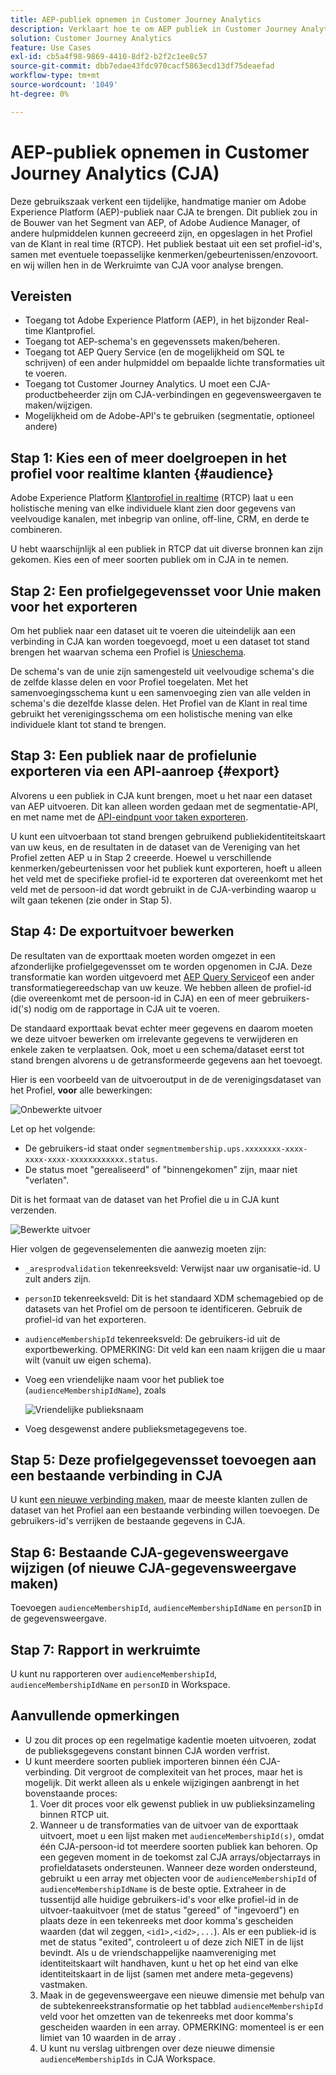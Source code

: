 ```yaml
---
title: AEP-publiek opnemen in Customer Journey Analytics
description: Verklaart hoe te om AEP publiek in Customer Journey Analytics voor verdere analyse op te nemen.
solution: Customer Journey Analytics
feature: Use Cases
exl-id: cb5a4f98-9869-4410-8df2-b2f2c1ee8c57
source-git-commit: dbb7edae43fdc970cacf5863ecd13df75deaefad
workflow-type: tm+mt
source-wordcount: '1049'
ht-degree: 0%

---
```


# AEP-publiek opnemen in Customer Journey Analytics (CJA)

Deze gebruikszaak verkent een tijdelijke, handmatige manier om Adobe Experience Platform (AEP)-publiek naar CJA te brengen. Dit publiek zou in de Bouwer van het Segment van AEP, of Adobe Audience Manager, of andere hulpmiddelen kunnen gecreeerd zijn, en opgeslagen in het Profiel van de Klant in real time (RTCP). Het publiek bestaat uit een set profiel-id&#39;s, samen met eventuele toepasselijke kenmerken/gebeurtenissen/enzovoort. en wij willen hen in de Werkruimte van CJA voor analyse brengen.

## Vereisten

* Toegang tot Adobe Experience Platform (AEP), in het bijzonder Real-time Klantprofiel.
* Toegang tot AEP-schema&#39;s en gegevenssets maken/beheren.
* Toegang tot AEP Query Service (en de mogelijkheid om SQL te schrijven) of een ander hulpmiddel om bepaalde lichte transformaties uit te voeren.
* Toegang tot Customer Journey Analytics. U moet een CJA-productbeheerder zijn om CJA-verbindingen en gegevensweergaven te maken/wijzigen.
* Mogelijkheid om de Adobe-API&#39;s te gebruiken (segmentatie, optioneel andere)

## Stap 1: Kies een of meer doelgroepen in het profiel voor realtime klanten {#audience}

Adobe Experience Platform [Klantprofiel in realtime](https://experienceleague.adobe.com/docs/experience-platform/profile/home.html?lang=en) (RTCP) laat u een holistische mening van elke individuele klant zien door gegevens van veelvoudige kanalen, met inbegrip van online, off-line, CRM, en derde te combineren.

U hebt waarschijnlijk al een publiek in RTCP dat uit diverse bronnen kan zijn gekomen. Kies een of meer soorten publiek om in CJA in te nemen.

## Stap 2: Een profielgegevensset voor Unie maken voor het exporteren

Om het publiek naar een dataset uit te voeren die uiteindelijk aan een verbinding in CJA kan worden toegevoegd, moet u een dataset tot stand brengen het waarvan schema een Profiel is [Unieschema](https://experienceleague.adobe.com/docs/experience-platform/profile/union-schemas/union-schema.html?lang=en#understanding-union-schemas).

De schema&#39;s van de unie zijn samengesteld uit veelvoudige schema&#39;s die de zelfde klasse delen en voor Profiel toegelaten. Met het samenvoegingsschema kunt u een samenvoeging zien van alle velden in schema&#39;s die dezelfde klasse delen. Het Profiel van de Klant in real time gebruikt het verenigingsschema om een holistische mening van elke individuele klant tot stand te brengen.

## Stap 3: Een publiek naar de profielunie exporteren via een API-aanroep {#export}

Alvorens u een publiek in CJA kunt brengen, moet u het naar een dataset van AEP uitvoeren. Dit kan alleen worden gedaan met de segmentatie-API, en met name met de [API-eindpunt voor taken exporteren](https://experienceleague.adobe.com/docs/experience-platform/segmentation/api/export-jobs.html?lang=en).

U kunt een uitvoerbaan tot stand brengen gebruikend publiekidentiteitskaart van uw keus, en de resultaten in de dataset van de Vereniging van het Profiel zetten AEP u in Stap 2 creeerde. Hoewel u verschillende kenmerken/gebeurtenissen voor het publiek kunt exporteren, hoeft u alleen het veld met de specifieke profiel-id te exporteren dat overeenkomt met het veld met de persoon-id dat wordt gebruikt in de CJA-verbinding waarop u wilt gaan tekenen (zie onder in Stap 5).

## Stap 4: De exportuitvoer bewerken

De resultaten van de exporttaak moeten worden omgezet in een afzonderlijke profielgegevensset om te worden opgenomen in CJA.  Deze transformatie kan worden uitgevoerd met [AEP Query Service](https://experienceleague.adobe.com/docs/experience-platform/query/home.html?lang=en)of een ander transformatiegereedschap van uw keuze. We hebben alleen de profiel-id (die overeenkomt met de persoon-id in CJA) en een of meer gebruikers-id(&#39;s) nodig om de rapportage in CJA uit te voeren.

De standaard exporttaak bevat echter meer gegevens en daarom moeten we deze uitvoer bewerken om irrelevante gegevens te verwijderen en enkele zaken te verplaatsen.  Ook, moet u een schema/dataset eerst tot stand brengen alvorens u de getransformeerde gegevens aan het toevoegt.

Hier is een voorbeeld van de uitvoeroutput in de de verenigingsdataset van het Profiel, **voor** alle bewerkingen:

![Onbewerkte uitvoer](../assets/export-unedited.png)

Let op het volgende:

* De gebruikers-id staat onder `segmentmembership.ups.xxxxxxxx-xxxx-xxxx-xxxx-xxxxxxxxxxxx.status`.
* De status moet &quot;gerealiseerd&quot; of &quot;binnengekomen&quot; zijn, maar niet &quot;verlaten&quot;.

Dit is het formaat van de dataset van het Profiel die u in CJA kunt verzenden.

![Bewerkte uitvoer](../assets/export-edited.png)

Hier volgen de gegevenselementen die aanwezig moeten zijn:

* `_aresprodvalidation` tekenreeksveld: Verwijst naar uw organisatie-id. U zult anders zijn.
* `personID` tekenreeksveld: Dit is het standaard XDM schemagebied op de datasets van het Profiel om de persoon te identificeren. Gebruik de profiel-id van het exporteren.
* `audienceMembershipId` tekenreeksveld: De gebruikers-id uit de exportbewerking.  OPMERKING: Dit veld kan een naam krijgen die u maar wilt (vanuit uw eigen schema).
* Voeg een vriendelijke naam voor het publiek toe (`audienceMembershipIdName`), zoals

   ![Vriendelijke publieksnaam](../assets/audience-name.png)

* Voeg desgewenst andere publieksmetagegevens toe.

## Stap 5: Deze profielgegevensset toevoegen aan een bestaande verbinding in CJA

U kunt [een nieuwe verbinding maken](/help/connections/create-connection.md), maar de meeste klanten zullen de dataset van het Profiel aan een bestaande verbinding willen toevoegen. De gebruikers-id&#39;s verrijken de bestaande gegevens in CJA.

## Stap 6: Bestaande CJA-gegevensweergave wijzigen (of nieuwe CJA-gegevensweergave maken)

Toevoegen `audienceMembershipId`, `audienceMembershipIdName` en `personID` in de gegevensweergave.

## Stap 7: Rapport in werkruimte

U kunt nu rapporteren over `audienceMembershipId`, `audienceMembershipIdName` en `personID` in Workspace.

## Aanvullende opmerkingen

* U zou dit proces op een regelmatige kadentie moeten uitvoeren, zodat de publieksgegevens constant binnen CJA worden verfrist.
* U kunt meerdere soorten publiek importeren binnen één CJA-verbinding. Dit vergroot de complexiteit van het proces, maar het is mogelijk. Dit werkt alleen als u enkele wijzigingen aanbrengt in het bovenstaande proces:
   1. Voer dit proces voor elk gewenst publiek in uw publieksinzameling binnen RTCP uit.
   1. Wanneer u de transformaties van de uitvoer van de exporttaak uitvoert, moet u een lijst maken met `audienceMembershipId(s)`, omdat één CJA-persoon-id tot meerdere soorten publiek kan behoren. Op een gegeven moment in de toekomst zal CJA arrays/objectarrays in profieldatasets ondersteunen. Wanneer deze worden ondersteund, gebruikt u een array met objecten voor de `audienceMembershipId` of `audienceMembershipIdName` is de beste optie. Extraheer in de tussentijd alle huidige gebruikers-id&#39;s voor elke profiel-id in de uitvoer-taakuitvoer (met de status &quot;gereed&quot; of &quot;ingevoerd&quot;) en plaats deze in een tekenreeks met door komma&#39;s gescheiden waarden (dat wil zeggen, `<id1>,<id2>,...`).  Als er een publiek-id is met de status &quot;exited&quot;, controleert u of deze zich NIET in de lijst bevindt.  Als u de vriendschappelijke naamvereniging met identiteitskaart wilt handhaven, kunt u het op het eind van elke identiteitskaart in de lijst (samen met andere meta-gegevens) vastmaken.
   1. Maak in de gegevensweergave een nieuwe dimensie met behulp van de subtekenreekstransformatie op het tabblad `audienceMembershipId` veld voor het omzetten van de tekenreeks met door komma&#39;s gescheiden waarden in een array. OPMERKING: momenteel is er een limiet van 10 waarden in de array .
   1. U kunt nu verslag uitbrengen over deze nieuwe dimensie `audienceMembershipIds` in CJA Workspace.

